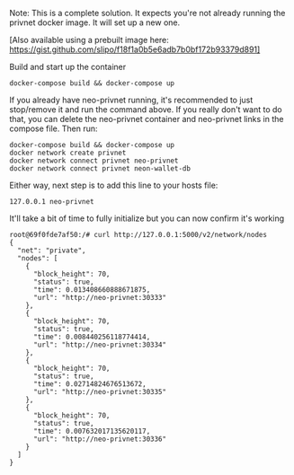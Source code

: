 Note: This is a complete solution. It expects you're not already running the privnet docker image. It will set up a new one.

[Also available using a prebuilt image here: https://gist.github.com/slipo/f18f1a0b5e6adb7b0bf172b93379d891]

Build and start up the container
```
docker-compose build && docker-compose up
```

If you already have neo-privnet running, it's recommended to just stop/remove it and run the command above. If you really don't want to do that, you can delete the neo-privnet container and neo-privnet links in the compose file. Then run:

```
docker-compose build && docker-compose up
docker network create privnet
docker network connect privnet neo-privnet
docker network connect privnet neon-wallet-db
```

Either way, next step is to add this line to your hosts file:
```
127.0.0.1 neo-privnet
```

It'll take a bit of time to fully initialize but you can now confirm it's working
```
root@69f0fde7af50:/# curl http://127.0.0.1:5000/v2/network/nodes
{
  "net": "private",
  "nodes": [
    {
      "block_height": 70,
      "status": true,
      "time": 0.013408660888671875,
      "url": "http://neo-privnet:30333"
    },
    {
      "block_height": 70,
      "status": true,
      "time": 0.008440256118774414,
      "url": "http://neo-privnet:30334"
    },
    {
      "block_height": 70,
      "status": true,
      "time": 0.02714824676513672,
      "url": "http://neo-privnet:30335"
    },
    {
      "block_height": 70,
      "status": true,
      "time": 0.007632017135620117,
      "url": "http://neo-privnet:30336"
    }
  ]
}
```
